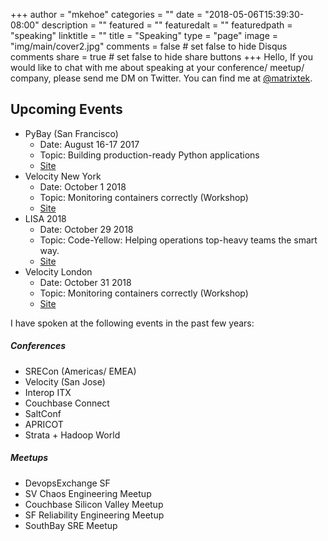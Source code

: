 +++
author = "mkehoe"
categories = ""
date = "2018-05-06T15:39:30-08:00"
description = ""
featured = ""
featuredalt = ""
featuredpath = "speaking"
linktitle = ""
title = "Speaking"
type = "page"
image = "img/main/cover2.jpg"
comments = false     # set false to hide Disqus comments
share = true        # set false to hide share buttons
+++
Hello, If you would like to chat with me about speaking at your conference/ meetup/ company, please send me DM on Twitter. You can find me at [@matrixtek](https://twitter.com/matrixtek).

## Upcoming Events
* PyBay (San Francisco)
  * Date: August 16-17 2017
  * Topic: Building production-ready Python applications
  * [Site](https://pybay.com/)
* Velocity New York
  * Date: October 1 2018
  * Topic: Monitoring containers correctly (Workshop)
  * [Site](https://conferences.oreilly.com/velocity/vl-ny/)
* LISA 2018
  * Date: October 29 2018
  * Topic: Code-Yellow: Helping operations top-heavy teams the smart way.
  * [Site](https://www.usenix.org/conference/lisa18)
* Velocity London
  * Date: October 31 2018
  * Topic: Monitoring containers correctly (Workshop)
  * [Site](https://conferences.oreilly.com/velocity/vl-eu/)

I have spoken at the following events in the past few years:

##### Conferences
* SRECon (Americas/ EMEA)
* Velocity (San Jose)
* Interop ITX
* Couchbase Connect
* SaltConf
* APRICOT
* Strata + Hadoop World

##### Meetups
* DevopsExchange SF
* SV Chaos Engineering Meetup
* Couchbase Silicon Valley Meetup
* SF Reliability Engineering Meetup
* SouthBay SRE Meetup

